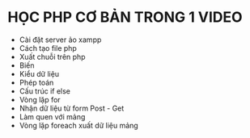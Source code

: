 # HỌC PHP CƠ BẢN TRONG 1 VIDEO
- Cài đặt server ảo xampp
- Cách tạo file php
- Xuất chuỗi trên php
- Biến
- Kiểu dữ liệu
- Phép toán
- Cấu trúc if else
- Vòng lặp for
- Nhận dữ liệu từ form Post - Get
- Làm quen với mảng
- Vòng lặp foreach xuất dữ liệu mảng
